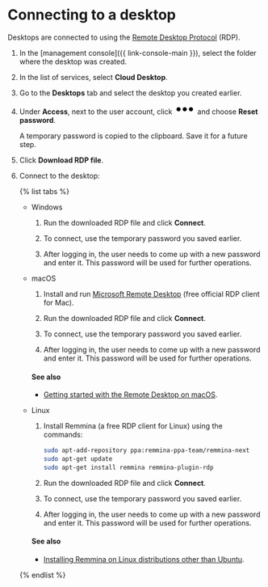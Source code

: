 # Connecting to a desktop

Desktops are connected to using the [Remote Desktop Protocol](https://en.wikipedia.org/wiki/Remote_Desktop_Protocol) (RDP).

1. In the [management console]({{ link-console-main }}), select the folder where the desktop was created.

1. In the list of services, select **Cloud Desktop**.

1. Go to the **Desktops** tab and select the desktop you created earlier.

1. Under **Access**, next to the user account, click ![image](../../_assets/options.svg) and choose **Reset password**.

    A temporary password is copied to the clipboard. Save it for a future step.

1. Click **Download RDP file**.

1. Connect to the desktop:

    {% list tabs %}

    - Windows

      1. Run the downloaded RDP file and click **Connect**.

      1. To connect, use the temporary password you saved earlier.

      1. After logging in, the user needs to come up with a new password and enter it. This password will be used for further operations.

    - macOS

      1. Install and run [Microsoft Remote Desktop](https://itunes.apple.com/app/microsoft-remote-desktop/id1295203466) (free official RDP client for Mac).

      1. Run the downloaded RDP file and click **Connect**.

      1. To connect, use the temporary password you saved earlier.

      1. After logging in, the user needs to come up with a new password and enter it. This password will be used for further operations.

      #### See also

      * [Getting started with the Remote Desktop on macOS](https://docs.microsoft.com/en-us/windows-server/remote/remote-desktop-services/clients/remote-desktop-mac).

    - Linux

      1. Install Remmina (a free RDP client for Linux) using the commands:

          ```bash
          sudo apt-add-repository ppa:remmina-ppa-team/remmina-next
          sudo apt-get update
          sudo apt-get install remmina remmina-plugin-rdp
          ```

      1. Run the downloaded RDP file and click **Connect**.

      1. To connect, use the temporary password you saved earlier.

      1. After logging in, the user needs to come up with a new password and enter it. This password will be used for further operations.

      #### See also

      * [Installing Remmina on Linux distributions other than Ubuntu](https://remmina.org/how-to-install-remmina/).

    {% endlist %}
